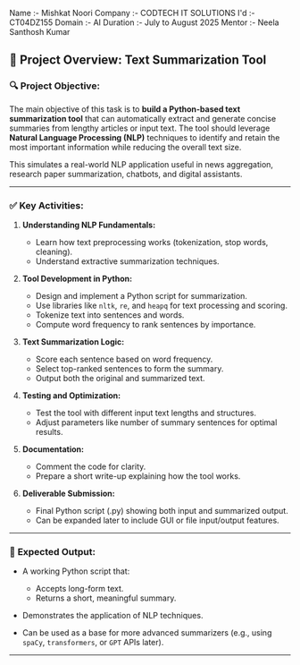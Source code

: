 Name :- Mishkat Noori Company :- CODTECH IT SOLUTIONS I'd :- CT04DZ155 Domain :- AI Duration :- July to August 2025 Mentor :- Neela Santhosh Kumar 

## 📝 **Project Overview: Text Summarization Tool**

### 🔍 **Project Objective:**

The main objective of this task is to **build a Python-based text summarization tool** that can automatically extract and generate concise summaries from lengthy articles or input text. The tool should leverage **Natural Language Processing (NLP)** techniques to identify and retain the most important information while reducing the overall text size.

This simulates a real-world NLP application useful in news aggregation, research paper summarization, chatbots, and digital assistants.

---

### ✅ **Key Activities:**

1. **Understanding NLP Fundamentals:**

   * Learn how text preprocessing works (tokenization, stop words, cleaning).
   * Understand extractive summarization techniques.

2. **Tool Development in Python:**

   * Design and implement a Python script for summarization.
   * Use libraries like `nltk`, `re`, and `heapq` for text processing and scoring.
   * Tokenize text into sentences and words.
   * Compute word frequency to rank sentences by importance.

3. **Text Summarization Logic:**

   * Score each sentence based on word frequency.
   * Select top-ranked sentences to form the summary.
   * Output both the original and summarized text.

4. **Testing and Optimization:**

   * Test the tool with different input text lengths and structures.
   * Adjust parameters like number of summary sentences for optimal results.

5. **Documentation:**

   * Comment the code for clarity.
   * Prepare a short write-up explaining how the tool works.

6. **Deliverable Submission:**

   * Final Python script (.py) showing both input and summarized output.
   * Can be expanded later to include GUI or file input/output features.

---

### 🎯 **Expected Output:**

* A working Python script that:

  * Accepts long-form text.
  * Returns a short, meaningful summary.
* Demonstrates the application of NLP techniques.
* Can be used as a base for more advanced summarizers (e.g., using `spaCy`, `transformers`, or `GPT` APIs later).

---

